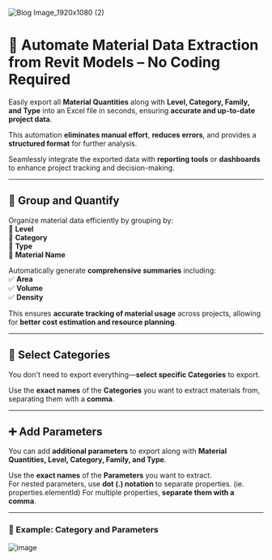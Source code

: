 
![Blog Image_1920x1080 (2)](https://github.com/user-attachments/assets/1c5eabfa-cad6-49a8-8c10-77df93e629c7)

# 🚀 Automate Material Data Extraction from Revit Models – No Coding Required  

Easily export all **Material Quantities** along with **Level, Category, Family, and Type** into an Excel file in seconds, ensuring **accurate and up-to-date project data**.  

This automation **eliminates manual effort**, **reduces errors**, and provides a **structured format** for further analysis.  

Seamlessly integrate the exported data with **reporting tools** or **dashboards** to enhance project tracking and decision-making.  

---

## 📏 Group and Quantify  

Organize material data efficiently by grouping by:  
🔸 **Level**  
🔸 **Category**  
🔸 **Type**  
🔸 **Material Name**  

Automatically generate **comprehensive summaries** including:  
✅ **Area**  
✅ **Volume**  
✅ **Density**  

This ensures **accurate tracking of material usage** across projects, allowing for **better cost estimation and resource planning**.  

---

## 🎯 Select Categories  

You don't need to export everything—**select specific Categories** to export.  

Use the **exact names** of the **Categories** you want to extract materials from, separating them with a **comma**.  

---

## ➕ Add Parameters  

You can add **additional parameters** to export along with **Material Quantities, Level, Category, Family, and Type**.  

Use the **exact names** of the **Parameters** you want to extract.  
For nested parameters, use **dot (.) notation** to separate properties. (ie. properties.elementId)
For multiple properties, **separate them with a comma**.  

---

### 📌 Example: **Category and Parameters**  

![image](https://github.com/user-attachments/assets/447a69b4-2faa-4d5b-804c-e73ed5add95e)  
